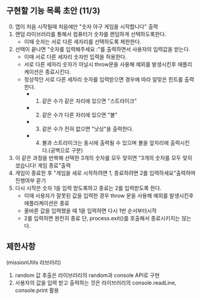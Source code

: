 ## 구현할 기능 목록 초안 (11/3)

0. 앱이 처음 시작될때 처음에만 "숫자 야구 게임을 시작합니다" 출력
1. 랜덤 라이브러리를 통해서 컴퓨터가 숫자를 랜덤하게 선택하도록한다.
   - 이때 숫자는 서로 다른 세자리를 선택하도록 제한한다.
2. 선택이 끝나면 "숫자를 입력해주세요 :"를 출력하면서 사용자의 입력값을 받는다.
   - 이때 서로 다른 세자리 숫자만 입력을 허용한다.
   - 서로 다른 세자리 숫자가 아닐시 throw문을 사용해 예외를 발생시킨후 애플리케이션은 종료시킨다.
   - 정상적인 서로 다른 세자리 숫자를 입력받으면 경우에 따라 알맞은 힌트를 출력한다.
     - 1. 같은 수가 같은 자리에 있으면 "스트라이크"
     - 2. 같은 수가 다른 자리에 있으면 "볼"
     - 3. 같은 수가 전혀 없으면 "낫싱"을 출력한다.
     - 4. 볼과 스트라이크는 동시에 출력될 수 있으며 볼을 앞자리에 출력시킨다.(공백으로 구분)
3. 이 같은 과정을 반복해 선택한 3개의 숫자를 모두 맞히면 "3개의 숫자를 모두 맞히셨습니다! 게임 종료"출력
4. 게임이 종료한 후 "게임을 새로 시작하려면 1, 종료하려면 2를 입력하세요"출력하며 진행여부 묻기
5. 다시 시작은 숫자 1을 입력 받도록하고 종료는 2를 입력받도록 한다.
   - 이때 사용자가 잘못된 값을 입력한 경우 throw 문을 사용해 예외를 발생시킨후 애플리케이션은 종료
   - 올바른 값을 입력했을 때 1을 입력하면 다시 1번 순서부터시작
   - 2를 입력하면 완전히 종료 단, process.exit()를 호출해서 종료시키지는 않는다.

## 제한사항

(missionUtils 라브러리)

1. random 값 추출은 라이브러리의 random과 console API로 구현
2. 사용자의 값을 입력 받고 출력하는 것은 라이브러리의 console.readLine, console.print 활용
